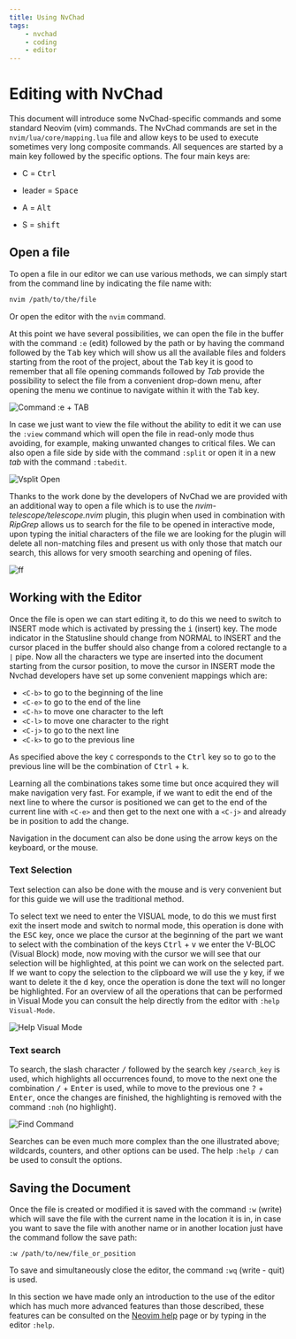 ```yaml
---
title: Using NvChad
tags:
    - nvchad
    - coding
    - editor
---
```


# Editing with NvChad

This document will introduce some NvChad-specific commands and some standard Neovim (vim) commands. The NvChad commands are set in the `nvim/lua/core/mapping.lua` file and allow keys to be used to execute sometimes very long composite commands. All sequences are started by a main key followed by the specific options. The four main keys are:

- C = <kbd>Ctrl</kbd>

- leader = <kbd>Space</kbd>

- A = <kbd>Alt</kbd>

- S = <kbd>shift</kbd>

## Open a file

To open a file in our editor we can use various methods, we can simply start from the command line by indicating the file name with:

```bash
nvim /path/to/the/file
```

Or open the editor with the `nvim` command.

At this point we have several possibilities, we can open the file in the buffer with the command `:e` (edit) followed by the path or by having the command followed by the <kbd>Tab</kbd> key which will show us all the available files and folders starting from the root of the project, about the <kbd>Tab</kbd> key it is good to remember that all file opening commands followed by *Tab* provide the possibility to select the file from a convenient drop-down menu, after opening the menu we continue to navigate within it with the <kbd>Tab</kbd> key.

![Command :e + TAB](../images/e_tab_command.png) 

In case we just want to view the file without the ability to edit it we can use the `:view` command which will open the file in read-only mode thus avoiding, for example, making unwanted changes to critical files. We can also open a file side by side with the command ` :split ` or open it in a new *tab* with the command ` :tabedit `.

![Vsplit Open](../images/vsplit_open.png)

Thanks to the work done by the developers of NvChad we are provided with an additional way to open a file which is to use the *nvim-telescope/telescope.nvim* plugin, this plugin when used in combination with *RipGrep* allows us to search for the file to be opened in interactive mode, upon typing the initial characters of the file we are looking for the plugin will delete all non-matching files and present us with only those that match our search, this allows for very smooth searching and opening of files.

![<leader>ff](../images/leader_ff.png) 

## Working with the Editor

Once the file is open we can start editing it, to do this we need to switch to INSERT mode which is activated by pressing the <kbd>i</kbd> (insert) key. The mode indicator in the Statusline should change from NORMAL to INSERT and the cursor placed in the buffer should also change from a colored rectangle to a `|` pipe. Now all the characters we type are inserted into the document starting from the cursor position, to move the cursor in INSERT mode the Nvchad developers have set up some convenient mappings which are:

- `<C-b>` to go to the beginning of the line
- `<C-e>` to go to the end of the line
- `<C-h>` to move one character to the left
- `<C-l>` to move one character to the right
- `<C-j>` to go to the next line
- `<C-k>` to go to the previous line

As specified above the key `C` corresponds to the <kbd>Ctrl</kbd> key so to go to the previous line will be the combination of <kbd>Ctrl</kbd> + <kbd>k</kbd>.

Learning all the combinations takes some time but once acquired they will make navigation very fast. For example, if we want to edit the end of the next line to where the cursor is positioned we can get to the end of the current line with `<C-e>` and then get to the next one with a `<C-j>` and already be in position to add the change.

Navigation in the document can also be done using the arrow keys on the keyboard, or the mouse.

### Text Selection

Text selection can also be done with the mouse and is very convenient but for this guide we will use the traditional method.

To select text we need to enter the VISUAL mode, to do this we must first exit the insert mode and switch to normal mode, this operation is done with the <kbd>ESC</kbd> key, once we place the cursor at the beginning of the part we want to select with the combination of the keys <kbd>Ctrl</kbd> + <kbd>v</kbd> we enter the V-BLOC (Visual Block) mode, now moving with the cursor we will see that our selection will be highlighted, at this point we can work on the selected part. If we want to copy the selection to the clipboard we will use the <kbd>y</kbd> key, if we want to delete it the <kbd>d</kbd> key, once the operation is done the text will no longer be highlighted. For an overview of all the operations that can be performed in Visual Mode you can consult the help directly from the editor with `:help Visual-Mode`.

![Help Visual Mode](../images/help_visual_mode.png) 

### Text search

To search, the slash character <kbd>/</kbd> followed by the search key `/search_key` is used, which highlights all occurrences found, to move to the next one the combination <kbd>/</kbd> + <kbd>Enter</kbd> is used, while to move to the previous one <kbd>?</kbd> + <kbd>Enter</kbd>, once the changes are finished, the highlighting is removed with the command `:noh` (no highlight).

![Find Command](../images/find_command.png)

Searches can be even much more complex than the one illustrated above; wildcards, counters, and other options can be used. The help `:help /` can be used to consult the options.

## Saving the Document

Once the file is created or modified it is saved with the command `:w` (write) which will save the file with the current name in the location it is in, in case you want to save the file with another name or in another location just have the command follow the save path:

```text
:w /path/to/new/file_or_position
```

To save and simultaneously close the editor, the command `:wq` (write - quit) is used.

In this section we have made only an introduction to the use of the editor which has much more advanced features than those described, these features can be consulted on the [Neovim help](https://neovim.io/doc/user/) page or by typing in the editor `:help`.

